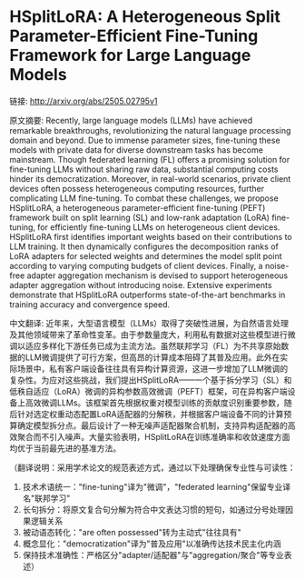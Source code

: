 # HSplitLoRA: A Heterogeneous Split Parameter-Efficient Fine-Tuning Framework for Large Language Models

链接: http://arxiv.org/abs/2505.02795v1

原文摘要:
Recently, large language models (LLMs) have achieved remarkable
breakthroughs, revolutionizing the natural language processing domain and
beyond. Due to immense parameter sizes, fine-tuning these models with private
data for diverse downstream tasks has become mainstream. Though federated
learning (FL) offers a promising solution for fine-tuning LLMs without sharing
raw data, substantial computing costs hinder its democratization. Moreover, in
real-world scenarios, private client devices often possess heterogeneous
computing resources, further complicating LLM fine-tuning. To combat these
challenges, we propose HSplitLoRA, a heterogeneous parameter-efficient
fine-tuning (PEFT) framework built on split learning (SL) and low-rank
adaptation (LoRA) fine-tuning, for efficiently fine-tuning LLMs on
heterogeneous client devices. HSplitLoRA first identifies important weights
based on their contributions to LLM training. It then dynamically configures
the decomposition ranks of LoRA adapters for selected weights and determines
the model split point according to varying computing budgets of client devices.
Finally, a noise-free adapter aggregation mechanism is devised to support
heterogeneous adapter aggregation without introducing noise. Extensive
experiments demonstrate that HSplitLoRA outperforms state-of-the-art benchmarks
in training accuracy and convergence speed.

中文翻译:
近年来，大型语言模型（LLMs）取得了突破性进展，为自然语言处理及其他领域带来了革命性变革。由于参数量庞大，利用私有数据对这些模型进行微调以适应多样化下游任务已成为主流方法。虽然联邦学习（FL）为不共享原始数据的LLM微调提供了可行方案，但高昂的计算成本阻碍了其普及应用。此外在实际场景中，私有客户端设备往往具有异构计算资源，这进一步增加了LLM微调的复杂性。为应对这些挑战，我们提出HSplitLoRA——一个基于拆分学习（SL）和低秩自适应（LoRA）微调的异构参数高效微调（PEFT）框架，可在异构客户端设备上高效微调LLMs。该框架首先根据权重对模型训练的贡献度识别重要参数，随后针对选定权重动态配置LoRA适配器的分解秩，并根据客户端设备不同的计算预算确定模型拆分点。最后设计了一种无噪声适配器聚合机制，支持异构适配器的高效聚合而不引入噪声。大量实验表明，HSplitLoRA在训练准确率和收敛速度方面均优于当前最先进的基准方法。

（翻译说明：采用学术论文的规范表述方式，通过以下处理确保专业性与可读性：
1. 技术术语统一："fine-tuning"译为"微调"，"federated learning"保留专业译名"联邦学习"
2. 长句拆分：将原文复合句分解为符合中文表达习惯的短句，如通过分号处理因果逻辑关系
3. 被动语态转化："are often possessed"转为主动式"往往具有"
4. 概念显化："democratization"译为"普及应用"以准确传达技术民主化内涵
5. 保持技术准确性：严格区分"adapter/适配器"与"aggregation/聚合"等专业表述）
